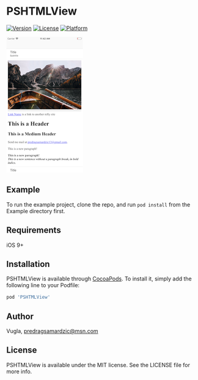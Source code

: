 # PSHTMLView

[![Version](https://img.shields.io/cocoapods/v/PSHTMLView.svg?style=flat)](http://cocoapods.org/pods/PSHTMLView)
[![License](https://img.shields.io/cocoapods/l/PSHTMLView.svg?style=flat)](http://cocoapods.org/pods/PSHTMLView)
[![Platform](https://img.shields.io/cocoapods/p/PSHTMLView.svg?style=flat)](http://cocoapods.org/pods/PSHTMLView)

![Alt text](Screenshots/screenshot1.png?raw=true)

## Example

To run the example project, clone the repo, and run `pod install` from the Example directory first.

## Requirements

iOS 9+

## Installation

PSHTMLView is available through [CocoaPods](http://cocoapods.org). To install
it, simply add the following line to your Podfile:

```ruby
pod 'PSHTMLView'
```

## Author

Vugla, predragsamardzic@msn.com

## License

PSHTMLView is available under the MIT license. See the LICENSE file for more info.
